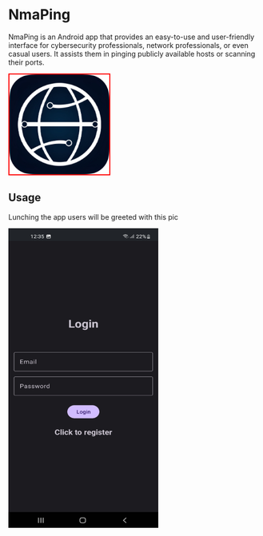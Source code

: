 # NmaPing
NmaPing is an Android app that provides an easy-to-use and user-friendly interface for cybersecurity professionals, network professionals, or even casual users. It assists them in pinging publicly available hosts or scanning their ports.

<img src="/assets/logo.png" width="200" height="200" style="border:2px solid red;">

## Usage
Lunching the app users will be greeted with this pic

<img src="/assets/1.jpg" width="300" height="600">

